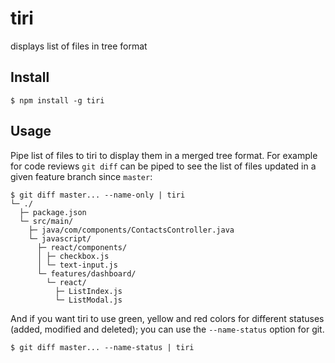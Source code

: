# tiri

displays list of files in tree format

## Install

```
$ npm install -g tiri
```

## Usage

Pipe list of files to tiri to display them in a merged tree format. For example
for code reviews `git diff` can be piped to see the list of files updated in a
given feature branch since `master`:

```
$ git diff master... --name-only | tiri
└─ ./
  ├─ package.json
  └─ src/main/
    ├─ java/com/components/ContactsController.java
    └─ javascript/
      ├─ react/components/
      │ ├─ checkbox.js
      │ └─ text-input.js
      └─ features/dashboard/
        └─ react/
          ├─ ListIndex.js
          └─ ListModal.js
```

And if you want tiri to use green, yellow and red colors for different statuses
(added, modified and deleted); you can use the `--name-status` option for git.

```
$ git diff master... --name-status | tiri
```
